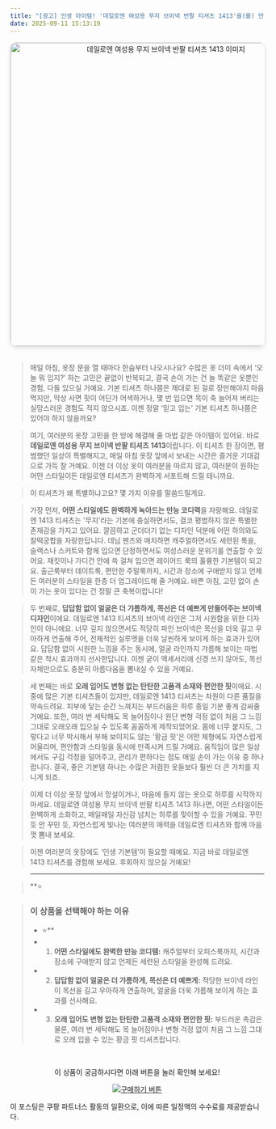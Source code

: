 ```yaml
---
title: "[광고] 인생 아이템! '데일로엔 여성용 무지 브이넥 반팔 티셔츠 1413'을(를) 만나보세요."
date: 2025-09-11 15:13:19
---
```


<div align="center">
    <a href="https://link.coupang.com/re/AFFSDP?lptag=AF8916626&pageKey=69187378&itemId=721719966&vendorItemId=81389912900&traceid=V0-153-38dad29625fbd5b8&requestid=20250912001256795250596295&token=31850C%7CMIXED" target="_blank">
        <img src="https://ads-partners.coupang.com/image1/cEowEN-gYIpwwLtBcNkT0uu_meJCEXYU__m3N3gAPqQH_rN7f5PFYIpzXgn_uCQsuvzjsmwrMEv2c0vDHt5iKqI0dTeFgIAltQCqgLMB5MK7T4TFzmndLeb28WYxkidoE7X7RuIh7yj68iR603s8tD_6Oq79sTYegzu7eineR9P069ZT58ya42fcsXPONUrRQ7cQQFQ1x5Y6JieZu7vl9uFoHi-2der9hG94OoSoQNFx5qN2Pv7GIqn5dz_apcUKvXy9k_-H-RTA-MFJQ3M4S80ESwtCJZOdmX2YboHK8uo4K_Us2Q==" alt="데일로엔 여성용 무지 브이넥 반팔 티셔츠 1413 이미지" width="600" style="max-width: 100%; height: auto; border-radius: 12px; border: 1px solid #e0e0e0; box-shadow: 0 4px 8px rgba(0,0,0,0.1);">
    </a>
</div>
<br>

> 매일 아침, 옷장 문을 열 때마다 한숨부터 나오시나요? 수많은 옷 더미 속에서 ‘오늘 뭐 입지?’ 하는 고민은 끝없이 반복되고, 결국 손이 가는 건 늘 똑같은 옷뿐인 경험, 다들 있으실 거예요. 기본 티셔츠 하나쯤은 제대로 된 걸로 장만해야지 마음먹지만, 막상 사면 핏이 어딘가 어색하거나, 몇 번 입으면 목이 축 늘어져 버리는 실망스러운 경험도 적지 않으시죠. 이젠 정말 ‘믿고 입는’ 기본 티셔츠 하나쯤은 있어야 하지 않을까요?

> 여기, 여러분의 옷장 고민을 한 방에 해결해 줄 마법 같은 아이템이 있어요. 바로 **데일로엔 여성용 무지 브이넥 반팔 티셔츠 1413**이랍니다. 이 티셔츠 한 장이면, 평범했던 일상이 특별해지고, 매일 아침 옷장 앞에서 보내는 시간은 즐거운 기대감으로 가득 찰 거예요. 이젠 더 이상 옷이 여러분을 따르지 않고, 여러분이 원하는 어떤 스타일이든 데일로엔 티셔츠가 완벽하게 서포트해 드릴 테니까요.

> 이 티셔츠가 왜 특별하냐고요? 몇 가지 이유를 말씀드릴게요.

> 가장 먼저, **어떤 스타일에도 완벽하게 녹아드는 만능 코디력**을 자랑해요. 데일로엔 1413 티셔츠는 '무지'라는 기본에 충실하면서도, 결코 평범하지 않은 특별한 존재감을 가지고 있어요. 깔끔하고 군더더기 없는 디자인 덕분에 어떤 하의와도 찰떡궁합을 자랑한답니다. 데님 팬츠와 매치하면 캐주얼하면서도 세련된 룩을, 슬랙스나 스커트와 함께 입으면 단정하면서도 여성스러운 분위기를 연출할 수 있어요. 재킷이나 가디건 안에 쓱 걸쳐 입으면 레이어드 룩의 훌륭한 기본템이 되고요. 출근룩부터 데이트룩, 편안한 주말룩까지, 시간과 장소에 구애받지 않고 언제든 여러분의 스타일을 한층 더 업그레이드해 줄 거예요. 바쁜 아침, 고민 없이 손이 가는 옷이 있다는 건 정말 큰 축복이랍니다!

> 두 번째로, **답답함 없이 얼굴은 더 갸름하게, 목선은 더 예쁘게 만들어주는 브이넥 디자인**이에요. 데일로엔 1413 티셔츠의 브이넥 라인은 그저 시원함을 위한 디자인이 아니에요. 너무 깊지 않으면서도 적당히 파인 브이넥은 목선을 더욱 길고 우아하게 연출해 주어, 전체적인 실루엣을 더욱 날씬하게 보이게 하는 효과가 있어요. 답답함 없이 시원한 느낌을 주는 동시에, 얼굴 라인까지 갸름해 보이는 마법 같은 착시 효과까지 선사한답니다. 이젠 굳이 액세서리에 신경 쓰지 않아도, 목선 자체만으로도 충분히 아름다움을 뽐내실 수 있을 거예요.

> 세 번째는 바로 **오래 입어도 변형 없는 탄탄한 고품격 소재와 편안한 핏**이에요. 시중에 많은 기본 티셔츠들이 있지만, 데일로엔 1413 티셔츠는 차원이 다른 품질을 약속드려요. 피부에 닿는 순간 느껴지는 부드러움은 하루 종일 기분 좋게 감싸줄 거예요. 또한, 여러 번 세탁해도 목 늘어짐이나 원단 변형 걱정 없이 처음 그 느낌 그대로 오래오래 입으실 수 있도록 꼼꼼하게 제작되었어요. 몸에 너무 붙지도, 그렇다고 너무 박시해서 부해 보이지도 않는 '황금 핏'은 어떤 체형에도 자연스럽게 어울리며, 편안함과 스타일을 동시에 만족시켜 드릴 거예요. 움직임이 많은 일상에서도 구김 걱정을 덜어주고, 관리가 편하다는 점도 매일 손이 가는 이유 중 하나랍니다. 결국, 좋은 기본템 하나는 수많은 저렴한 옷들보다 훨씬 더 큰 가치를 지니게 되죠.

> 이제 더 이상 옷장 앞에서 망설이거나, 마음에 들지 않는 옷으로 하루를 시작하지 마세요. 데일로엔 여성용 무지 브이넥 반팔 티셔츠 1413 하나면, 어떤 스타일이든 완벽하게 소화하고, 매일매일 자신감 넘치는 하루를 맞이할 수 있을 거예요. 꾸민 듯 안 꾸민 듯, 자연스럽게 빛나는 여러분의 매력을 데일로엔 티셔츠와 함께 마음껏 뽐내 보세요.

> 이젠 여러분의 옷장에도 ‘인생 기본템’이 필요할 때예요. 지금 바로 데일로엔 1413 티셔츠를 경험해 보세요. 후회하지 않으실 거예요!

> ---

> **⭐


> ### 이 상품을 선택해야 하는 이유
> - ⭐**
> - 1.  **어떤 스타일에도 완벽한 만능 코디템:** 캐주얼부터 오피스룩까지, 시간과 장소에 구애받지 않고 언제든 세련된 스타일을 완성해 드려요.
> - 2.  **답답함 없이 얼굴은 더 갸름하게, 목선은 더 예쁘게:** 적당한 브이넥 라인이 목선을 길고 우아하게 연출하며, 얼굴을 더욱 갸름해 보이게 하는 효과를 선사해요.
> - 3.  **오래 입어도 변형 없는 탄탄한 고품격 소재와 편안한 핏:** 부드러운 촉감은 물론, 여러 번 세탁해도 목 늘어짐이나 변형 걱정 없이 처음 그 느낌 그대로 오래 입을 수 있는 황금 핏 티셔츠랍니다.


<br>

<div align="center">
  <p>이 상품이 궁금하시다면 아래 버튼을 눌러 확인해 보세요!</p>
  <a href="https://link.coupang.com/re/AFFSDP?lptag=AF8916626&pageKey=69187378&itemId=721719966&vendorItemId=81389912900&traceid=V0-153-38dad29625fbd5b8&requestid=20250912001256795250596295&token=31850C%7CMIXED" target="_blank">
    <img src="https://img.shields.io/badge/지금 바로 구매하기-FF5722?style=for-the-badge&logo=coupa&logoColor=white" alt="구매하기 버튼">
  </a>
</div>

이 포스팅은 쿠팡 파트너스 활동의 일환으로, 이에 따른 일정액의 수수료를 제공받습니다.

